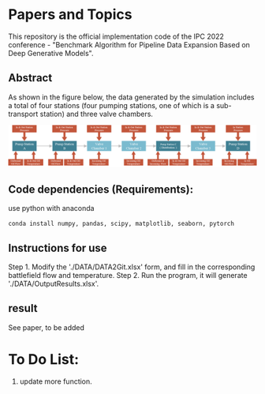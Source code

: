 # Papers and Topics
This repository is the official implementation code of the IPC 2022 conference - "Benchmark Algorithm for Pipeline Data Expansion Based on Deep Generative Models".

## Abstract
As shown in the figure below, the data generated by the simulation includes a total of four stations (four pumping stations, one of which is a sub-transport station) and three valve chambers.

![Figure 1 Pump Station](./DOC/Figure1PumpStation.jpg)


## Code dependencies (Requirements):
use python with anaconda
````setup
conda install numpy, pandas, scipy, matplotlib, seaborn, pytorch
````

## Instructions for use
Step 1. Modify the './DATA/DATA2Git.xlsx' form, and fill in the corresponding battlefield flow and temperature.
Step 2. Run the program, it will generate './DATA/OutputResults.xlsx'.


## result
See paper, to be added


# To Do List:
1. update more function.